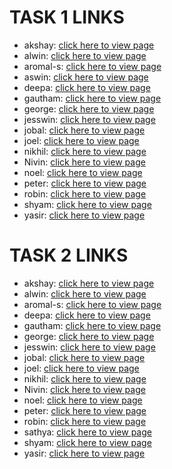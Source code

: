 # TASK 1 LINKS


* akshay: [click here to view page](https://cecieee.github.io/web-challenge/task-1/akshay/)
* alwin: [click here to view page](https://cecieee.github.io/web-challenge/task-1/alwin/)
* aromal-s: [click here to view page](https://cecieee.github.io/web-challenge/task-1/aromal-s/)
* aswin: [click here to view page](https://cecieee.github.io/web-challenge/task-1/aswin/)
* deepa: [click here to view page](https://cecieee.github.io/web-challenge/task-1/deepa/)
* gautham: [click here to view page](https://cecieee.github.io/web-challenge/task-1/gautham/)
* george: [click here to view page](https://cecieee.github.io/web-challenge/task-1/george/)
* jesswin: [click here to view page](https://cecieee.github.io/web-challenge/task-1/jesswin/)
* jobal: [click here to view page](https://cecieee.github.io/web-challenge/task-1/jobal/)
* joel: [click here to view page](https://cecieee.github.io/web-challenge/task-1/joel/)
* nikhil: [click here to view page](https://cecieee.github.io/web-challenge/task-1/nikhil/)
* Nivin: [click here to view page](https://cecieee.github.io/web-challenge/task-1/Nivin/)
* noel: [click here to view page](https://cecieee.github.io/web-challenge/task-1/noel/)
* peter: [click here to view page](https://cecieee.github.io/web-challenge/task-1/peter/)
* robin: [click here to view page](https://cecieee.github.io/web-challenge/task-1/robin/)
* shyam: [click here to view page](https://cecieee.github.io/web-challenge/task-1/shyam/)
* yasir: [click here to view page](https://cecieee.github.io/web-challenge/task-1/yasir/)

# TASK 2 LINKS


* akshay: [click here to view page](https://cecieee.github.io/web-challenge/task-2/akshay/)
* alwin: [click here to view page](https://cecieee.github.io/web-challenge/task-2/alwin/)
* aromal-s: [click here to view page](https://cecieee.github.io/web-challenge/task-2/aromal-s/)
* deepa: [click here to view page](https://cecieee.github.io/web-challenge/task-2/deepa/)
* gautham: [click here to view page](https://cecieee.github.io/web-challenge/task-2/gautham/)
* george: [click here to view page](https://cecieee.github.io/web-challenge/task-2/george/)
* jesswin: [click here to view page](https://cecieee.github.io/web-challenge/task-2/jesswin/)
* jobal: [click here to view page](https://cecieee.github.io/web-challenge/task-2/jobal/)
* joel: [click here to view page](https://cecieee.github.io/web-challenge/task-2/joel/)
* nikhil: [click here to view page](https://cecieee.github.io/web-challenge/task-2/nikhil/)
* Nivin: [click here to view page](https://cecieee.github.io/web-challenge/task-2/Nivin/)
* noel: [click here to view page](https://cecieee.github.io/web-challenge/task-2/noel/)
* peter: [click here to view page](https://cecieee.github.io/web-challenge/task-2/peter/)
* robin: [click here to view page](https://cecieee.github.io/web-challenge/task-2/robin/)
* sathya: [click here to view page](https://cecieee.github.io/web-challenge/task-2/sathya/)
* shyam: [click here to view page](https://cecieee.github.io/web-challenge/task-2/shyam/)
* yasir: [click here to view page](https://cecieee.github.io/web-challenge/task-2/yasir/)
